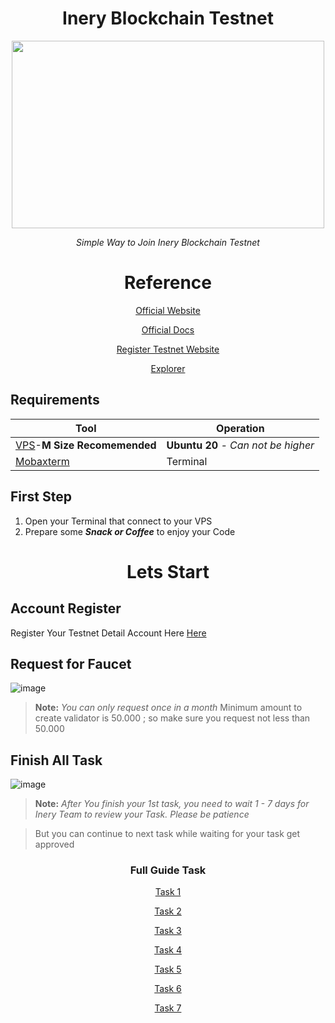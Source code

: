<div align="center">

# Inery Blockchain Testnet 


<a href='https://inery.io/'>
    <img width="500" height="300" src="https://user-images.githubusercontent.com/97149134/207095741-64070cbb-90b4-4b3d-9308-de80cd47d743.jpg"/>
</a>

<i>Simple Way to Join Inery Blockchain Testnet</i>

# Reference

[Official Website ](https://inery.io/)

[Official Docs](https://docs.inery.io/docs/category/lite--master-nodes)

[Register Testnet Website ](https://testnet.inery.io/)

[Explorer](https://explorer.inery.io/ "Explorer Inary")
</div>

## Requirements

| Tool | Operation |
|----------|---------------------|
|[VPS](https://contabo.com/)-<b>M Size Recomemended</b>|<b>Ubuntu 20</b> <i>- Can not be higher</i>|
|[Mobaxterm](https://mobaxterm.mobatek.net/download.html)|Terminal|

## First Step
1. Open your Terminal that connect to your VPS
2. Prepare some <b><i>Snack or Coffee</b></i> to enjoy your Code

# <p align="center">Lets Start</p>

## Account Register

Register Your Testnet Detail Account Here [Here](https://testnet.inery.io/)

## Request for Faucet 

![image](https://user-images.githubusercontent.com/97149134/207098277-81a31b6e-14bd-4651-80d3-a08ebf27f469.png)
> <b>Note:</b> <i>You can only request once in a month</i> Minimum amount to create validator is 50.000 ; so make sure you request not less than 50.000

## Finish All Task

![image](https://user-images.githubusercontent.com/97149134/207099747-0cf6ee5b-81df-4ff3-a099-203ac3397d13.png)
> <b>Note:</b><i> After You finish your 1st task, you need to wait 1 - 7 days for Inery Team to review your Task. Please be patience </i>

> But you can continue to next task while waiting for your task get approved

### <p align="center">Full Guide Task</p>

<div align="center">

[Task 1](https://testnet.inery.io/)

[Task 2](https://testnet.inery.io/)

[Task 3](https://testnet.inery.io/)

[Task 4](https://testnet.inery.io/)

[Task 5](https://testnet.inery.io/)

[Task 6](https://testnet.inery.io/)

[Task 7](https://testnet.inery.io/)

</div>
